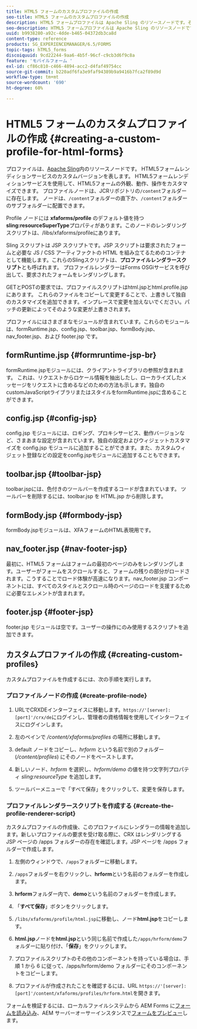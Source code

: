 ```yaml
---
title: HTML5 フォームのカスタムプロファイルの作成
seo-title: HTML5 フォームのカスタムプロファイルの作成
description: HTML5 フォームプロファイルは Apache Sling のリソースノードです。それは HTML5 forms Render サービスのカスタマイズされたバージョンを表します。
seo-description: HTML5 フォームプロファイルは Apache Sling のリソースノードです。それは HTML5 forms Render サービスのカスタマイズされたバージョンを表します。
uuid: b9938280-a92c-4dde-b465-04372db3ca8d
content-type: reference
products: SG_EXPERIENCEMANAGER/6.5/FORMS
topic-tags: hTML5_forms
discoiquuid: 9cd22244-9aa6-4b5f-96cf-c9cb3d6f9c8a
feature: 'モバイルフォーム '
exl-id: cf86c810-c466-4894-acc2-d4faf49754cc
source-git-commit: b220adf6fa3e9faf94389b9a9416b7fca2f89d9d
workflow-type: tm+mt
source-wordcount: '690'
ht-degree: 60%

---
```


# HTML5 フォームのカスタムプロファイルの作成 {#creating-a-custom-profile-for-html-forms}

プロファイルは、[Apache Sling](https://sling.apache.org/)内のリソースノードです。 HTML5フォームレンディションサービスのカスタムバージョンを表します。 HTML5フォームレンディションサービスを使用して、HTML5フォームの外観、動作、操作をカスタマイズできます。 プロファイルノードは、JCRリポジトリの`/content`フォルダーに存在します。 ノードは、`/content`フォルダーの直下か、`/content`フォルダーのサブフォルダーに配置できます。

Profile ノードには **xfaforms/profile** のデフォルト値を持つ **sling:resourceSuperType**&#x200B;プロパティがあります。このノードのレンダリングスクリプトは、/libs/xfaforms/profileにあります。

Sling スクリプトは JSP スクリプトです。JSP スクリプトは要求されたフォームと必要な JS / CSS アーティファクトの HTML を組み立てるためのコンテナとして機能します。これらのSlingスクリプトは、**プロファイルレンダラースクリプト**&#x200B;とも呼ばれます。 プロファイルレンダラーはForms OSGiサービスを呼び出して、要求されたフォームをレンダリングします。

GETとPOSTの要求では、プロファイルスクリプトはhtml.jspとhtml.profile.jspにあります。 これらのファイルをコピーして変更することで、上書きして独自のカスタマイズを追加できます。インプレースで変更を加えないでください。パッチの更新によってそのような変更が上書きされます。

プロファイルにはさまざまなモジュールが含まれています。これらのモジュールは、formRuntime.jsp、config.jsp、toolbar.jsp、formBody.jsp、nav_footer.jsp、および footer.jsp です。

## formRuntime.jsp {#formruntime-jsp-br}

formRuntime.jspモジュールには、クライアントライブラリの参照が含まれます。 これは、リクエストからロケール情報を抽出したし、ローカライズしたメッセージをリクエストに含めるなどのための方法も示します。独自のcustomJavaScriptライブラリまたはスタイルをformRuntime.jspに含めることができます。

## config.jsp {#config-jsp}

config.jsp モジュールには、ロギング、プロキシサービス、動作バージョンなど、さまあまな設定が含まれています。独自の設定およびウィジェットカスタマイズを config.jsp モジュールに追加することができます。また、カスタムウィジェット登録などの設定をconfig.jspモジュールに追加することもできます。

## toolbar.jsp {#toolbar-jsp}

toolbar.jspには、色付きのツールバーを作成するコードが含まれています。 ツールバーを削除するには、toolbar.jsp を HTML.jsp から削除します。

## formBody.jsp  {#formbody-jsp}

formBody.jspモジュールは、XFAフォームのHTML表現用です。

## nav_footer.jsp {#nav-footer-jsp}

最初に、HTML5 フォームはフォームの最初のページのみをレンダリングします。ユーザーがフォームをスクロールすると、フォームの残りの部分がロードされます。こうすることでロード体験が高速になります。nav_footer.jsp コンポーネントには、すべてのスタイルとスクロール時のページのロードを支援するために必要なエレメントが含まれます。 

## footer.jsp {#footer-jsp}

footer.jsp モジュールは空です。ユーザーの操作にのみ使用するスクリプトを追加できます。

## カスタムプロファイルの作成 {#creating-custom-profiles}

カスタムプロファイルを作成するには、次の手順を実行します。

### プロファイルノードの作成 {#create-profile-node}

1. URLでCRXDEインターフェイスに移動します。`https://'[server]:[port]'/crx/de`にログインし、管理者の資格情報を使用してインターフェイスにログインします。

1. 左のペインで */content/xfaforms/profiles* の場所に移動します。

1. default ノードをコピーし、*hrform* という名前で別のフォルダー (*/content/profiles*) にそのノードをペーストします。

1. 新しいノード、*hrform* を選択し、*hrform/demo* の値を持つ文字列プロパティ *sling:resourceType* を追加します。

1. ツールバーメニューで「すべて保存」をクリックして、変更を保存します。

### プロファイルレンダラースクリプトを作成する {#create-the-profile-renderer-script}

カスタムプロファイルの作成後、このプロファイルにレンダラーの情報を追加します。新しいプロファイルの要求を受け取る際に、CRX はレンダリングする JSP ページの /apps フォルダーの存在を確認します。JSP ページを /apps フォルダーで作成します。

1. 左側のウィンドウで、`/apps`フォルダーに移動します。
1. `/apps`フォルダーを右クリックし、**hrform**&#x200B;という名前のフォルダーを作成します。
1. **hrform**&#x200B;フォルダー内で、**demo**&#x200B;という名前のフォルダーを作成します。
1. 「**すべて保存**」ボタンをクリックします。
1. `/libs/xfaforms/profile/html.jsp`に移動し、ノード&#x200B;**html.jsp**&#x200B;をコピーします。
1. **html.jsp**&#x200B;ノードを&#x200B;**html.jsp**&#x200B;という同じ名前で作成した`/apps/hrform/demo`フォルダーに貼り付け、「**保存**」をクリックします。
1. プロファイルスクリプトのその他のコンポーネントを持っている場合は、手順 1 から 6 に従って、/apps/hrform/demo フォルダーにそのコンポーネントをコピーします。

1. プロファイルが作成されたことを確認するには、URL `https://'[server]:[port]'/content/xfaforms/profiles/hrform.html`を開きます。

フォームを検証するには、ローカルファイルシステムから AEM Forms に[フォームを読み込み](/help/forms/using/get-xdp-pdf-documents-aem.md)、AEM サーバーオーサーインスタンスで[フォームをプレビュー](/help/forms/using/previewing-forms.md)します。
